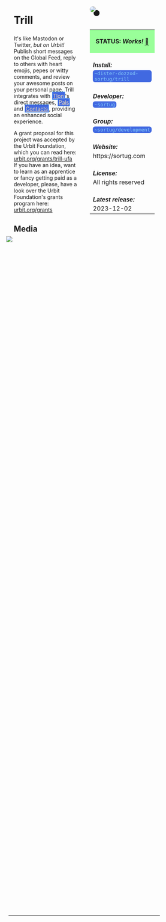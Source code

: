 <style>
	/* %wiki restyling */
.page a{display: inline-block;color: white;border: 1px solid black;margin-right: 6px;padding: 5px;background-color:#3366cc;border-radius:7px;}#page-title{display:none;}.sidebar{margin-right:-20px;padding-top:180px;background-image: url("https://i.imgur.com/enNS7bT.png");background-repeat:no-repeat;background-position-x:53%}#global-menu{border:2px solid cadetblue;}#global-menu a{display:block;margin-bottom:6px;}h1{font-size:2em;margin-top:0em}footer{text-align:left}
	/* Tooltip */
.tooltip {position: relative;display: inline-block;border-bottom: 1px dotted black;}
.tooltip .tooltiptext {visibility: hidden;width: 120px;background-color: black;color: #fff;text-align: center;padding: 5px 0;border-radius: 6px;
position: absolute;z-index: 1;}
.tooltip:hover .tooltiptext {visibility: visible;}
.logo {margin-top:-20px;margin-bottom:30px;margin-left:0px;box-shadow: 10px 10px;border-radius:30px;}
	/* Flexbox */
* {box-sizing: border-box;} body {margin: 0;} #main {display: flex;min-height: calc(100vh - 40vh);} #main > article {flex: 1;} #main > nav, #main > aside {flex: 0 0 20vw;} #main > nav {order: -1;} header{padding: 0em;} footer, article, nav, aside {padding: 1em;}
	/* Urmanac */
.urlink{display:inline-block;padding:1px 4px 1px 4px;font-family:monospace;color:LightSkyBlue;background:RoyalBlue;border-radius:6px;}.wlink{background-color: royalblue;border-radius: 0px;padding: 2px 2px 1px 2px;border: solid 1px lightskyblue;color: wheat;}.xlink{background-color: rgba(130, 130, 130, 20%);border-radius: 0px;padding: 2px 2px 1px 2px;border: solid 1px lightskyblue;color: black;} h5{margin-bottom:-1em;font-family:sans-serif} img {max-width:100%;}.avator {border-radius:100px;width:48px;margin-right: 15px;}.tweet-wrap {max-width:490px;background: #fff;margin: 0 auto;margin-top: 50px;border-radius:3px;padding: 20px 30px 20px 10px;border-bottom: 1px solid #e6ecf0;border-top: 1px solid #e6ecf0;}.tweet-header {display: flex;align-items:flex-start;font-size:14px;}.tweet-header-info {font-weight:bold;}.tweet-header-info span {color:#657786;font-weight:normal;margin-left: 5px;}.tweet-header-info p {font-weight:normal;margin-top: 5px;}.tweet-img-wrap {padding-left: 60px;}
</style>
<link href="https://fonts.googleapis.com/css?family=Asap" rel="stylesheet">
<link href="https://fonts.googleapis.com/css?family=Roboto" rel="stylesheet">



<div id="main"><article>

# Trill

It's like Mastodon or Twitter, *but on Urbit!* Publish short messages on the Global Feed, reply to others with heart emojis, pepes or witty comments, and review your awesome posts on your personal page. Trill integrates with <a class="wlink" href="https://bordex-ripdur.tlon.network/wiki/urmanac/tlon">Tlon</a>'s direct messages, <a class="wlink" href="https://bordex-ripdur.tlon.network/wiki/urmanac/pals">Pals</a> and <a class="wlink" href="https://bordex-ripdur.tlon.network/wiki/urmanac/contacts">Contacts</a>, providing an enhanced social experience.

A grant proposal for this project was accepted by the Urbit Foundation, which you can read here: [urbit.org/grants/trill-ufa](https://urbit.org/grants/trill-ufa) <br>
If you have an idea, want to learn as an apprentice or fancy getting paid as a developer, please, have a look over the Urbit Foundation's grants program here: [urbit.org/grants](https://urbit.org/grants)

## Media

<img src="https://i.imgur.com/kFXHs1U.png" style="margin-left:-20px;margin-top:-10px;max-width:320px">

</article><aside>

<img src="https://i.imgur.com/SuQPgNc.png" class="logo">

<table style="width:100%">
  <tr><th style="background-color:#99ff99">

STATUS: <i>Works!</i> <span class="tooltip">&#x1f4c5;<span class="tooltiptext">May 21st 2024 by ~hassun-hassel</span></span>

</th></tr>
  <tr><td>
	<h5>  Install: </h5><br><span class="urlink"> ~dister-dozzod-sortug/trill </span>
  </td></tr>

  <tr><td>
	<h5>   Developer: </h5><br><span class="urlink"> ~sortug </span>
  </td></tr>

  <tr><td>
	<h5>  Group: </h5><br><span class="urlink"> ~sortug/development </span>
  </td></tr>

  <tr><td>
	<h5>  Website: </h5><br> https://sortug.com
  </td></tr>

  <tr><td>
	<h5>  License: </h5><br> All rights reserved
  </td></tr>

  <tr><td>
	<h5>  Latest release: </h5><br> 2023-12-02 
  </td></tr>

</table> 

</aside></div>

---------------------------------

